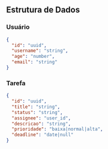 ## Estrutura de Dados

### Usuário
```json
{
  "id": "uuid",
  "username": "string",
  "age": "number",
  "email": "string"
}
```

### Tarefa
```json
{
  "id": "uuid",
  "title": "string",
  "status": "string",
  "assignee": "user_id",
  "descricao": "string",
  "prioridade": "baixa|normal|alta",
  "deadline": "date|null"
}
``` 